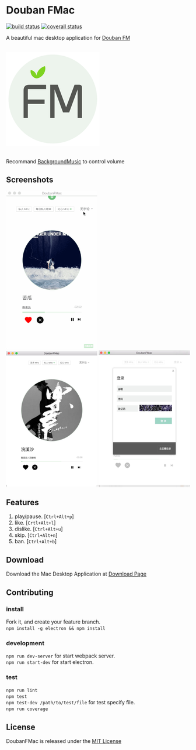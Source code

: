 # Douban FMac

[![build status][travis-image]][travis-url]
[![coverall status][coveralls-image]][coveralls-url]

A beautiful mac desktop application for [Douban FM](http://douban.fm)

<br/>
<img src="static/logo.png" alt="DoubanFMac" width="256px" />
<br/> <br/>

Recommand [BackgroundMusic](https://github.com/kyleneideck/BackgroundMusic) to control volume

## Screenshots

<img src="static/screenshots/demo.gif" alt="demo" width="250px" />
<br/>
<img src="static/screenshots/screenshot-app.png" alt="screenshot" width="250px" />
<img src="static/screenshots/screenshot-login.png" alt="screenshot" width="250px" />

## Features

1. play/pause. [`Ctrl+Alt+p`]
2. like. [`Crtl+Alt+l`]
3. dislike. [`Ctrl+Alt+u`]
4. skip. [`Ctrl+Alt+n`]
5. ban. [`Ctrl+Alt+b`]

## Download

Download the Mac Desktop Application at [Download Page](http://darmody.github.io/DoubanFMac/)

[travis-image]: https://img.shields.io/travis/Darmody/DoubanFMac/master.svg
[travis-url]: https://travis-ci.org/Darmody/DoubanFMac
[coveralls-image]: https://img.shields.io/coveralls/Darmody/DoubanFMac/master.svg
[coveralls-url]: https://coveralls.io/github/Darmody/DoubanFMac
[version-image]: https://img.shields.io/badge/version-beta-blue.svg
[version-url]: https://github.com/Darmody/DoubanFMac/releases

## Contributing

### install

Fork it, and create your feature branch.  
`npm install -g electron && npm install`

### development

`npm run dev-server` for start webpack server.  
`npm run start-dev` for start electron.

### test

`npm run lint`  
`npm test`  
`npm test-dev /path/to/test/file` for test specify file.  
`npm run coverage`

## License

DoubanFMac is released under the [MIT License](http://www.opensource.org/licenses/MIT)
